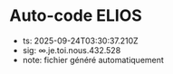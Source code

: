 # Auto-code ELIOS
- ts: 2025-09-24T03:30:37.210Z
- sig: ∞.je.toi.nous.432.528
- note: fichier généré automatiquement